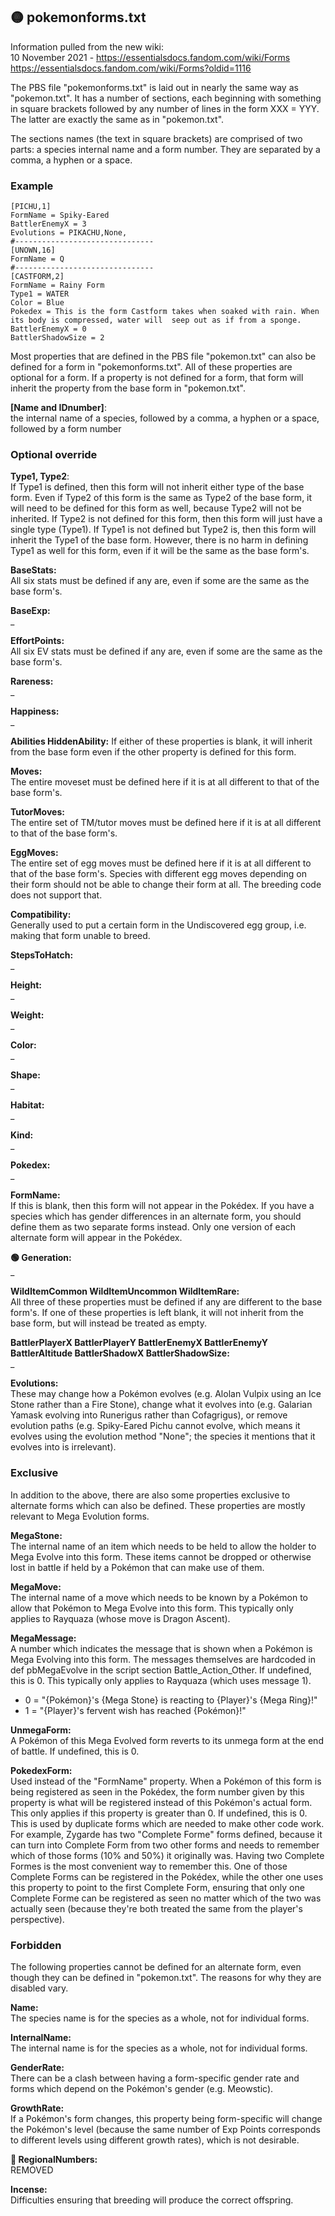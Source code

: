 ## 🟡 pokemonforms.txt

Information pulled from the new wiki:  
10 November 2021 - https://essentialsdocs.fandom.com/wiki/Forms  
https://essentialsdocs.fandom.com/wiki/Forms?oldid=1116

The PBS file "pokemonforms.txt" is laid out in nearly the same way as "pokemon.txt". It has a number of sections, each beginning with something in square brackets followed by any number of lines in the form XXX = YYY. The latter are exactly the same as in "pokemon.txt".

The sections names (the text in square brackets) are comprised of two parts: a species internal name and a form number. They are separated by a comma, a hyphen or a space.

### Example
```
[PICHU,1]
FormName = Spiky-Eared
BattlerEnemyX = 3
Evolutions = PIKACHU,None,
#-------------------------------
[UNOWN,16]
FormName = Q
#-------------------------------
[CASTFORM,2]
FormName = Rainy Form
Type1 = WATER
Color = Blue
Pokedex = This is the form Castform takes when soaked with rain. When its body is compressed, water will  seep out as if from a sponge.
BattlerEnemyX = 0
BattlerShadowSize = 2
```

Most properties that are defined in the PBS file "pokemon.txt" can also be defined for a form in "pokemonforms.txt". All of these properties are optional for a form. If a property is not defined for a form, that form will inherit the property from the base form in "pokemon.txt".

**[Name and IDnumber]**:  
 the internal name of a species, followed by a comma, a hyphen or a space, followed by a form number

### Optional override

**Type1, Type2**:  
If Type1 is defined, then this form will not inherit either type of the base form. Even if Type2 of this form is the same as Type2 of the base form, it will need to be defined for this form as well, because Type2 will not be inherited. If Type2 is not defined for this form, then this form will just have a single type (Type1).
If Type1 is not defined but Type2 is, then this form will inherit the Type1 of the base form. However, there is no harm in defining Type1 as well for this form, even if it will be the same as the base form's.

**BaseStats:**   
All six stats must be defined if any are, even if some are the same as the base form's.

**BaseExp:**  
_


**EffortPoints:**   
All six EV stats must be defined if any are, even if some are the same as the base form's.


**Rareness:**  
_

**Happiness:**  
_

**Abilities
HiddenAbility:**
If either of these properties is blank, it will inherit from the base form even if the other property is defined for this form.

**Moves:**  
The entire moveset must be defined here if it is at all different to that of the base form's.

**TutorMoves:**  
The entire set of TM/tutor moves must be defined here if it is at all different to that of the base form's.


**EggMoves:**  
	The entire set of egg moves must be defined here if it is at all different to that of the base form's.
Species with different egg moves depending on their form should not be able to change their form at all. The breeding code does not support that.

**Compatibility:**  
Generally used to put a certain form in the Undiscovered egg group, i.e. making that form unable to breed.

**StepsToHatch:**  
_

**Height:**  
_

**Weight:**  
_

**Color:**  
_

**Shape:**  
_

**Habitat:**  
_

**Kind:**  
_

**Pokedex:**  
_

**FormName:**  
If this is blank, then this form will not appear in the Pokédex.
If you have a species which has gender differences in an alternate form, you should define them as two separate forms instead. Only one version of each alternate form will appear in the Pokédex.

**🟢 Generation:**  
_

**WildItemCommon
WildItemUncommon
WildItemRare:**  
All three of these properties must be defined if any are different to the base form's. If one of these properties is left blank, it will not inherit from the base form, but will instead be treated as empty.

**BattlerPlayerX
BattlerPlayerY
BattlerEnemyX
BattlerEnemyY
BattlerAltitude
BattlerShadowX
BattlerShadowSize:**  
_

**Evolutions:**  
These may change how a Pokémon evolves (e.g. Alolan Vulpix using an Ice Stone rather than a Fire Stone), change what it evolves into (e.g. Galarian Yamask evolving into Runerigus rather than Cofagrigus), or remove evolution paths (e.g. Spiky-Eared Pichu cannot evolve, which means it evolves using the evolution method "None"; the species it mentions that it evolves into is irrelevant).

### Exclusive

In addition to the above, there are also some properties exclusive to alternate forms which can also be defined. These properties are mostly relevant to Mega Evolution forms.

**MegaStone:**  
The internal name of an item which needs to be held to allow the holder to Mega Evolve into this form.
These items cannot be dropped or otherwise lost in battle if held by a Pokémon that can make use of them.

**MegaMove:**  
The internal name of a move which needs to be known by a Pokémon to allow that Pokémon to Mega Evolve into this form. This typically only applies to Rayquaza (whose move is Dragon Ascent).

**MegaMessage:**  
A number which indicates the message that is shown when a Pokémon is Mega Evolving into this form. The messages themselves are hardcoded in def pbMegaEvolve in the script section Battle_Action_Other. If undefined, this is 0. This typically only applies to Rayquaza (which uses message 1).
- 0 = "{Pokémon}'s {Mega Stone} is reacting to {Player}'s {Mega Ring}!"
- 1 = "{Player}'s fervent wish has reached {Pokémon}!"

**UnmegaForm:**  
A Pokémon of this Mega Evolved form reverts to its unmega form at the end of battle. If undefined, this is 0.

**PokedexForm:**  
Used instead of the "FormName" property. When a Pokémon of this form is being registered as seen in the Pokédex, the form number given by this property is what will be registered instead of this Pokémon's actual form. This only applies if this property is greater than 0. If undefined, this is 0.
This is used by duplicate forms which are needed to make other code work. For example, Zygarde has two "Complete Forme" forms defined, because it can turn into Complete Form from two other forms and needs to remember which of those forms (10% and 50%) it originally was. Having two Complete Formes is the most convenient way to remember this. One of those Complete Forms can be registered in the Pokédex, while the other one uses this property to point to the first Complete Form, ensuring that only one Complete Forme can be registered as seen no matter which of the two was actually seen (because they're both treated the same from the player's perspective).


### Forbidden

The following properties cannot be defined for an alternate form, even though they can be defined in "pokemon.txt". The reasons for why they are disabled vary.

**Name:**  
The species name is for the species as a whole, not for individual forms.

**InternalName:**  
The internal name is for the species as a whole, not for individual forms.

**GenderRate:**  
There can be a clash between having a form-specific gender rate and forms which depend on the Pokémon's gender (e.g. Meowstic).

**GrowthRate:**  
If a Pokémon's form changes, this property being form-specific will change the Pokémon's level (because the same number of Exp Points corresponds to different levels using different growth rates), which is not desirable.

**🔴 RegionalNumbers:**  
REMOVED

**Incense:**  
Difficulties ensuring that breeding will produce the correct offspring.
